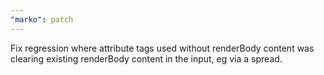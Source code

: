 ```yaml
---
"marko": patch
---
```


Fix regression where attribute tags used without renderBody content was clearing existing renderBody content in the input, eg via a spread.
